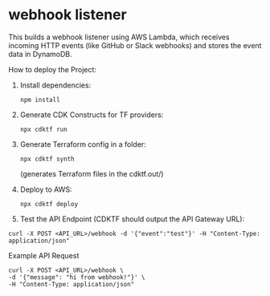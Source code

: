# webhook listener

This builds a webhook listener using AWS Lambda, which receives incoming HTTP events (like GitHub or Slack webhooks) and stores the event data in DynamoDB.

How to deploy the Project:

1. Install dependencies:

   `npm install`

2. Generate CDK Constructs for TF providers:

   `npx cdktf run`

3. Generate Terraform config in a folder:

   `npx cdktf synth`

   (generates Terraform files in the cdktf.out/)

4. Deploy to AWS:

   `npx cdktf deploy`

5. Test the API Endpoint (CDKTF should output the API Gateway URL):

`curl -X POST <API_URL>/webhook -d '{"event":"test"}' -H "Content-Type: application/json"`

Example API Request

```
curl -X POST <API_URL>/webhook \
-d '{"message": "hi from webhook!"}' \
-H "Content-Type: application/json"
```
